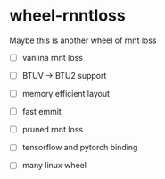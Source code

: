# wheel-rnntloss
Maybe this is another wheel of rnnt loss

- [ ] vanlina rnnt loss 

- [ ] BTUV -> BTU2 support 

- [ ] memory efficient layout 

- [ ] fast emmit 

- [ ] pruned rnnt loss 
- [ ] tensorflow and pytorch binding 
- [ ] many linux wheel


